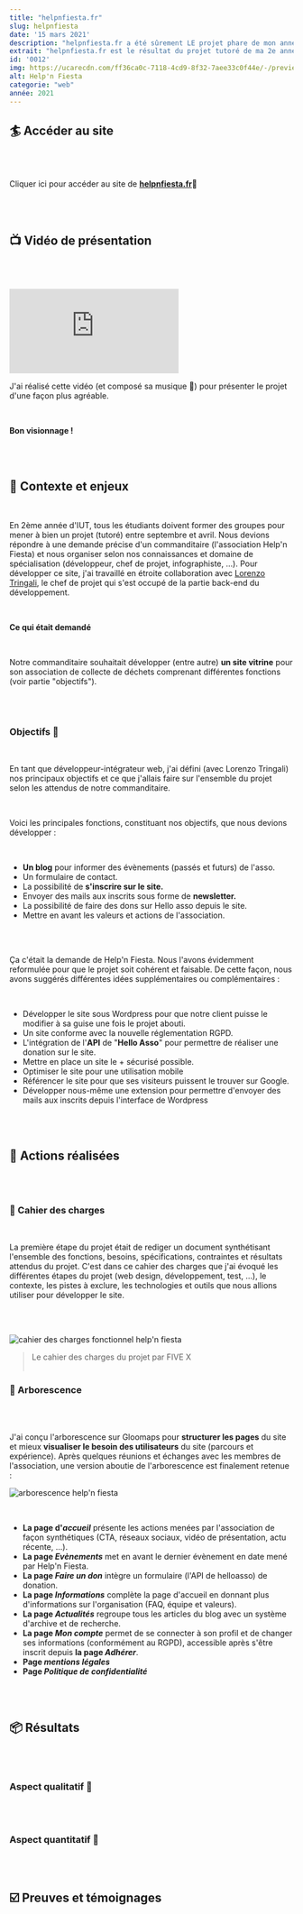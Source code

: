 ```yaml
---
title: "helpnfiesta.fr"
slug: helpnfiesta
date: '15 mars 2021'
description: "helpnfiesta.fr a été sûrement LE projet phare de mon année 2021 ! J'ai beaucoup appris et donner de mon temps sans compter. Ce projet est à l'initiative de Mr. Iscariot et Help'n Fiesta, une association liée à l'évenementiel et le ramassage de déchets sur le secteur des Pennes Mirabeau (13). Le site a été entièrement développé sur Wordpress avec le site builder Oxygen."
extrait: "helpnfiesta.fr est le résultat du projet tutoré de ma 2e année en IUT MMI, en tant qu'intégrateur web et web designer."
id: '0012'
img: https://ucarecdn.com/ff36ca0c-7118-4cd9-8f32-7aee33c0f44e/-/preview/-/quality/smart/
alt: Help'n Fiesta
categorie: "web"
année: 2021
---
```


## 🏄 Accéder au site

<br><br>

Cliquer ici pour accéder au site de **[helpnfiesta.fr](https://helpnfiesta.fr)🔗**

<br><br>

## 📺 Vidéo de présentation

<br><br>

<iframe src="https://www.youtube.com/embed/nrcVLlnzq3E" title="YouTube video player" frameborder="0" allow="accelerometer; autoplay; clipboard-write; encrypted-media; gyroscope; picture-in-picture" allowfullscreen></iframe>

<br>

J'ai réalisé cette vidéo (et composé sa musique 🎹) pour présenter le projet d'une façon plus agréable.

<br>

**Bon visionnage !**

<br><br>

## 📜 Contexte et enjeux

<br>

En 2ème année d'IUT, tous les étudiants doivent former des groupes pour mener à bien un projet (tutoré) entre septembre et avril. Nous devions répondre à une demande précise d'un commanditaire (l'association Help'n Fiesta) et nous organiser selon nos connaissances et domaine de spécialisation (développeur, chef de projet, infographiste, ...). Pour développer ce site, j'ai travaillé en étroite collaboration avec [Lorenzo Tringali](https://lorenzotringali.fr), le chef de projet qui s'est occupé de la partie back-end du développement.

<br>

**Ce qui était demandé**

<br>

Notre commanditaire souhaitait développer (entre autre) **un site vitrine** pour son association de collecte de déchets comprenant différentes fonctions (voir partie "objectifs").

<br><br>

### Objectifs 🎯

<br>

En tant que développeur-intégrateur web, j'ai défini (avec Lorenzo Tringali) nos principaux objectifs et ce que j'allais faire sur l'ensemble du projet selon les attendus de notre commanditaire.

<br>

Voici les principales fonctions, constituant nos objectifs, que nous devions développer :

<br>

- **Un blog** pour informer des évènements (passés et futurs) de l'asso.
- Un formulaire de contact.
- La possibilité de **s'inscrire sur le site.**
- Envoyer des mails aux inscrits sous forme de **newsletter.**
- La possibilité de faire des dons sur Hello asso depuis le site.
- Mettre en avant les valeurs et actions de l'association.

<br><br>

Ça c'était la demande de Help'n Fiesta. Nous l'avons évidemment reformulée pour que le projet soit cohérent et faisable. De cette façon, nous avons suggérés différentes idées supplémentaires ou complémentaires :

<br>

- Développer le site sous Wordpress pour que notre client puisse le modifier à sa guise une fois le projet abouti.
- Un site conforme avec la nouvelle réglementation RGPD.
- L'intégration de l'**API** de "**Hello Asso**" pour permettre de réaliser une donation sur le site.
- Mettre en place un site le + sécurisé possible.
- Optimiser le site pour une utilisation mobile
- Référencer le site pour que ses visiteurs puissent le trouver sur Google.
- Développer nous-même une extension pour permettre d'envoyer des mails aux inscrits depuis l'interface de Wordpress


<br><br>

## 📑 Actions réalisées

<br><br>

### 📙 Cahier des charges

<br>

La première étape du projet était de rediger un document synthétisant l'ensemble des fonctions, besoins, spécifications, contraintes et résultats attendus du projet. C'est dans ce cahier des charges que j'ai évoqué les différentes étapes du projet (web design, développement, test, ...), le contexte, les pistes à exclure, les technologies et outils que nous allions utiliser pour développer le site.

<br><br>

![cahier des charges fonctionnel help'n fiesta](https://ucarecdn.com/168bd0b9-e70b-4621-adb9-9db1cc0aa318/-/preview/750x750/)
>Le cahier des charges du projet par FIVE X
<br><br>

### 🌳 Arborescence

<br><br>

J'ai conçu l'arborescence sur Gloomaps pour **structurer les pages** du site et mieux **visualiser le besoin des utilisateurs** du site (parcours et expérience). Après quelques réunions et échanges avec les membres de l'association, une version aboutie de l'arborescence est finalement retenue :

![arborescence help'n fiesta](https://ucarecdn.com/3227c8a9-8ba1-4a5a-ba91-5007da2d7cfb/-/preview/1000x1000/)

<br>

- **La page d'_accueil_** présente les actions menées par l'association de façon synthétiques (CTA, réseaux sociaux, vidéo de présentation, actu récente, ...).
- **La page _Evènements_** met en avant le dernier évènement en date mené par Help'n Fiesta.
- **La page _Faire un don_** intègre un formulaire (l'API de helloasso) de donation.
- **La page _Informations_** complète la page d'accueil en donnant plus d'informations sur l'organisation (FAQ, équipe et valeurs).
- **La page _Actualités_** regroupe tous les articles du blog avec un système d'archive et de recherche.
- **La page _Mon compte_** permet de se connecter à son profil et de changer ses informations (conformément au RGPD), accessible après s'être inscrit depuis **la page _Adhérer_**.
- **Page _mentions légales_**
- **Page _Politique de confidentialité_**

<br><br>

## 📦 Résultats

<br><br>

### Aspect qualitatif 💎

<br><br>

### Aspect quantitatif 🔢

<br><br>

## ☑️ Preuves et témoignages
